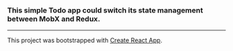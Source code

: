 ### This simple Todo app could switch its state management between MobX and Redux.

---

This project was bootstrapped with [Create React App](https://github.com/facebook/create-react-app).
